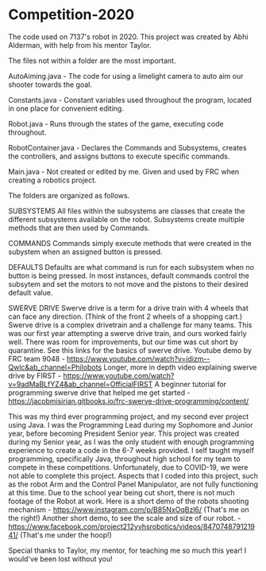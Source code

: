 # Competition-2020
The code used on 7137's robot in 2020.
This project was created by Abhi Alderman, with help from his mentor Taylor.

The files not within a folder are the most important.

AutoAiming.java - The code for using a limelight camera to auto aim our shooter towards the goal.

Constants.java - Constant variables used throughout the program, located in one place for convenient editing.

Robot.java - Runs through the states of the game, executing code throughout.

RobotContainer.java - Declares the Commands and Subsystems, creates the controllers, and assigns buttons to execute specific commands.

Main.java - Not created or edited by me. Given and used by FRC when creating a robotics project.

The folders are organized as follows.

SUBSYSTEMS
All files within the subsystems are classes that create the different subsystems available on the robot.
Subsystems create multiple methods that are then used by Commands.

COMMANDS
Commands simply execute methods that were created in the subystem when an assigned button is pressed.

DEFAULTS
Defaults are what command is run for each subsystem when no button is being pressed. In most instances, default commands control the subsytem and set the motors to not move and the pistons to their desired default value.

SWERVE DRIVE
Swerve drive is a term for a drive train with 4 wheels that can face any direction. (Think of the front 2 wheels of a shopping cart.) 
Swerve drive is a complex drivetrain and a challenge for many teams. This was our first year attempting a swerve drive train, and ours worked fairly well. There was room for improvements, but our time was cut short by quarantine.
See this links for the basics of swerve drive.
Youtube demo by FRC team 9048 - https://www.youtube.com/watch?v=idizm--Qwlc&ab_channel=Philobots
Longer, more in depth video explaining swerve drive by FIRST - https://www.youtube.com/watch?v=9adMaBLfYZ4&ab_channel=OfficialFIRST
A beginner tutorial for programming swerve drive that helped me get started - https://jacobmisirian.gitbooks.io/frc-swerve-drive-programming/content/

This was my third ever programming project, and my second ever project using Java.
I was the Programming Lead during my Sophomore and Junior year, before becoming President Senior year.
This project was created during my Senior year, as I was the only student with enough programming experience to create a code in the 6-7 weeks provided.
I self taught myself programming, specifically Java, throughout high school for my team to compete in these competitions.
Unfortunately, due to COVID-19, we were not able to complete this project. Aspects that I coded into this project, such as the robot Arm and the Control Panel Manipulator, are not fully functioning at this time. 
Due to the school year being cut short, there is not much footage of the Robot at work.
Here is a short demo of the robots shooting mechanism - https://www.instagram.com/p/B85NxOqBzl6/
(That's me on the right!)
Another short demo, to see the scale and size of our robot. - https://www.facebook.com/project212yvhsrobotics/videos/847074879121941/
(That's me under the hoop!)

Special thanks to Taylor, my mentor, for teaching me so much this year! I would've been lost without you! 


